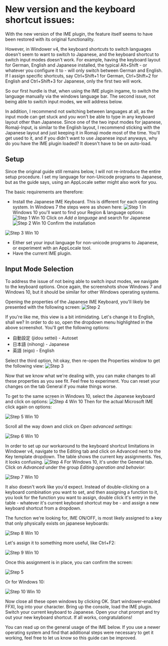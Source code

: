 # New version and the keyboard shortcut issues:

With the new version of the IME plugin, the feature itself seems to have been restored with its original functionality.

However, in Windower v4, the keyboard shortcuts to switch languages doesn't seem to want to switch to Japanese, and the keyboard shortcut to switch input modes doesn't work.
For example, having the keyboard layout for German, English and Japanese installed, the typical Alt+Shift - or whatever you configure it to - will only switch between German and English.
If I assign specific shortcuts, say Ctrl+Shift+1 for German, Ctrl+Shift+2 for English and Ctrl+Shift+3 for Japanese, only the first two will work.

So our first hurdle is that, when using the IME plugin ingame, to switch the language manually via the windows language bar.
The second issue, not being able to switch input modes, we will address below.

In addition, I recommend not switching between languages at all, as the input mode can get stuck and you won't be able to type in any keyboard layout other than Japanese.
Since one of the two input modes for japanese, Romaji-Input, is similar to the English layout, I recommend sticking with the Japanese layout and just keeping it in Romaji mode most of the time. You'll get used to it, and if you didn't want to use Japanese input anyways, why do you have the IME plugin loaded?
It doesn't have to be on auto-load.

## Setup

Since the original guide still remains below, I will not re-introduce the entire setup procedure.
I set my language for non-Unicode programs to Japanese, but as the guide says, using an AppLocale setter might also work for you.

The basic requirements are therefore:

* Install the Japanese IME Keyboard. This is different for each operating system.
In Windows 7 the steps were as shown here:
![Step 1](https://raw.githubusercontent.com/Elvaron/fwime/master/screen1.png)
In Windows 10 you'll want to find your Region & language options:
![Step 1 Win 10](https://raw.githubusercontent.com/Elvaron/fwime/master/1.png)
Click on _Add a language_ and search for Japanese
![Step 2 Win 10](https://raw.githubusercontent.com/Elvaron/fwime/master/2.png)
Confirm the installation

![Step 3 Win 10](https://raw.githubusercontent.com/Elvaron/fwime/master/3.png)
* Either set your input language for non-unicode programs to Japanese, or experiment with an AppLocale tool.
* Have the current IME plugin.

## Input Mode Selection

To address the issue of not being able to switch input modes, we navigate to the keyboard options.
Once again, the screenshots show Windows 7 and Windows 10, but it should be similar for other Windows operating systems.

Opening the properties of the Japanese IME Keyboard, you'll likely be presented with the following screen:
![Step 2](https://raw.githubusercontent.com/Elvaron/fwime/master/screen2.png)


If you're like me, this view is a bit intimidating.
Let's change it to English, shall we? In order to do so, open the dropdown menu highlighted in the above screenshot.
You'll get the following options:
* 自動設定 (jidou settei) - Autoset
* 日本語 (nihong) - Japanese
* 英語 (eigo) - English

Select the third option, hit okay, then re-open the Properties window to get the following view:
![Step 3](https://raw.githubusercontent.com/Elvaron/fwime/master/screen3.png)

Now that we know what we're dealing with, you can make changes to all these properties as you see fit. Feel free to experiment.
You can reset your changes on the tab General if you make things worse.

To get to the same screen in Windows 10, select the Japanese keyboard and click on options:
![Step 4 Win 10](https://raw.githubusercontent.com/Elvaron/fwime/master/4.png)
Then for the actual Microsoft IME click again on options:

![Step 5 Win 10](https://raw.githubusercontent.com/Elvaron/fwime/master/5.png)

Scroll all the way down and click on _Open advanced settings_:

![Step 6 Win 10](https://raw.githubusercontent.com/Elvaron/fwime/master/6.png)

In order to set up our workaround to the keyboard shortcut limitations in Windower v4, navigate to the Editing tab and click on Advanced next to the Key template dropdown.
The table shows the current key assignments. Yes, it looks confusing.
![Step 4](https://raw.githubusercontent.com/Elvaron/fwime/master/screen4.png)
For Windows 10, it's under the General tab. Click on _Advanced_ under the group _Editing operation and behavior_:

![Step 7 Win 10](https://raw.githubusercontent.com/Elvaron/fwime/master/7.png)

It also doesn't work like you'd expect.
Instead of double-clicking on a keyboard combination you want to set, and then assigning a function to it, you look for the function you want to assign, double click it's entry in the table - whatever it's current keyboard shortcut may be - and assign a new keyboard shortcut from a dropdown.

The function we're looking for, IME ON/OFF, is most likely assigned to a key that only physically exists on japanese keyboards:

![Step 8 Win 10](https://raw.githubusercontent.com/Elvaron/fwime/master/8.png)

Let's assign it to something more useful, like Ctrl+F2:

![Step 9 Win 10](https://raw.githubusercontent.com/Elvaron/fwime/master/9.png)

Once this assignment is in place, you can confirm the screen:

![Step 5](https://raw.githubusercontent.com/Elvaron/fwime/master/screen5.png)

Or for Windows 10:

![Step 10 Win 10](https://raw.githubusercontent.com/Elvaron/fwime/master/10.png)

Now close all these open windows by clicking OK.
Start windower-enabled FFXI, log into your character.
Bring up the console, load the IME plugin.
Switch your current keyboard to Japanese.
Open your chat prompt and try out your new keyboard shortcut.
If all works, congratulations!

You can read up on the general usage of the IME below.
If you use a newer operating system and find that additional steps were necessary to get it working, feel free to let us know so this guide can be improved.
